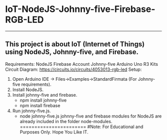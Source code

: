 # IoT-NodeJS-Johnny-five-Firebase-RGB-LED
--------------
This project is about IoT (Internet of Things) using NodeJS, Johnny-five, and Firebase.
--------------
Requirements:
  NodeJS
  Firebase Account
  Johnny-five
  Arduino Uno R3 Kits
  Circuit Diagram: https://circuits.io/circuits/4053013-rgb-led
Setup:
  1. Open Arduino IDE -> Files->Examples->StandardFirmata (For Johnny-five requirements).
  2. Install NodeJS.
  3. Install johnny-five and firebase.
      - npm install johnny-five
      - npm install firebase
  4. Run johnny-five.js.
      - node johnny-five.js
johnny-five and firebase modules for NodeJS are already included in the folder node-modules.
=======================
#Note: For Educational and Purposes Only.
Hope You Like IT.
